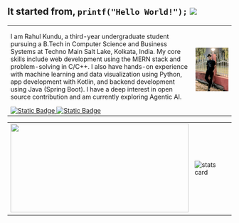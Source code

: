 ## It started from, `printf("Hello World!");` <img src="https://raw.githubusercontent.com/aemmadi/aemmadi/master/wave.gif" width="30px">
<table border="0">
  <tr>
    <td>
      <p>I am Rahul Kundu, a third-year undergraduate student pursuing a B.Tech in Computer Science and Business Systems at Techno Main Salt Lake, Kolkata, India. My core skills include web development using the MERN stack and problem-solving in C/C++. I also have hands-on experience with machine learning and data visualization using Python, app development with Kotlin, and backend development using Java (Spring Boot). I have a deep interest in open source contribution and am currently exploring Agentic AI.</p>
      <a href="https://www.linkedin.com/in/rahul1209/">
        <img alt="Static Badge" src="https://img.shields.io/badge/Linkedin-blue?style=plastic&logo=inspire&logoColor=blue&labelColor=white&color=blue">
      </a>
      <a href="https://www.instagram.com/_rahul_._kundu_" alt="Instagram Profile">
        <img alt="Static Badge" src="https://img.shields.io/badge/Instagram-red?style=plastic&logo=instagram&logoColor=%23FF0069&labelColor=white">
      </a>
    </td>
    <td>
      <img src="https://github.com/rahulkundu1209/rahulkundu1209/blob/main/assets/photo.jpg" alt="Rahul Kundu" width="800">
    </td>
  </tr>
</table>

<table>
  <td>
    <img height="200px" width="400" src="https://github-readme-stats.vercel.app/api?username=rahulkundu1209&count_private=true&theme=radical&show_icons=true" />
  </td>
  <td>
    <img alt= "stats card" height="200px" width="400" src="https://github-readme-streak-stats.herokuapp.com/?user=rahulkundu1209&theme=radical">
  </td>
</table>

<!--
**rahulkundu1209/rahulkundu1209** is a ✨ _special_ ✨ repository because its `README.md` (this file) appears on your GitHub profile.

Here are some ideas to get you 

- 🔭 I’m currently working on ...
- 🌱 I’m currently learning ...
- 👯 I’m looking to collaborate on ...
- 🤔 I’m looking for help with ...
- 💬 Ask me about ...
- 📫 How to reach me: ...
- 😄 Pronouns: ...
- ⚡ Fun fact: ...
-->
